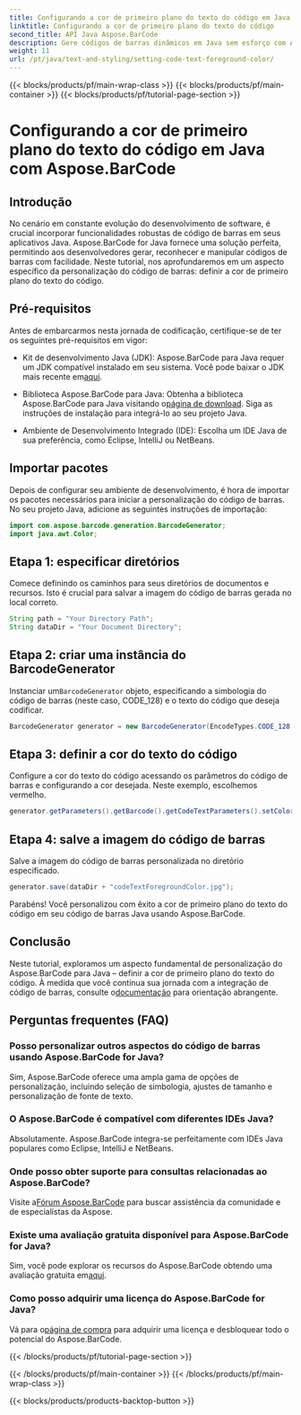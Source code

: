 ```yaml
---
title: Configurando a cor de primeiro plano do texto do código em Java com Aspose.BarCode
linktitle: Configurando a cor de primeiro plano do texto do código
second_title: API Java Aspose.BarCode
description: Gere códigos de barras dinâmicos em Java sem esforço com Aspose.BarCode. Personalize a cor de primeiro plano do texto do código com facilidade usando nosso guia passo a passo.
weight: 11
url: /pt/java/text-and-styling/setting-code-text-foreground-color/
---
```


{{< blocks/products/pf/main-wrap-class >}}
{{< blocks/products/pf/main-container >}}
{{< blocks/products/pf/tutorial-page-section >}}

# Configurando a cor de primeiro plano do texto do código em Java com Aspose.BarCode


## Introdução
No cenário em constante evolução do desenvolvimento de software, é crucial incorporar funcionalidades robustas de código de barras em seus aplicativos Java. Aspose.BarCode for Java fornece uma solução perfeita, permitindo aos desenvolvedores gerar, reconhecer e manipular códigos de barras com facilidade. Neste tutorial, nos aprofundaremos em um aspecto específico da personalização do código de barras: definir a cor de primeiro plano do texto do código.

## Pré-requisitos
Antes de embarcarmos nesta jornada de codificação, certifique-se de ter os seguintes pré-requisitos em vigor:

-  Kit de desenvolvimento Java (JDK): Aspose.BarCode para Java requer um JDK compatível instalado em seu sistema. Você pode baixar o JDK mais recente em[aqui](https://www.oracle.com/java/technologies/javase-downloads.html).

-  Biblioteca Aspose.BarCode para Java: Obtenha a biblioteca Aspose.BarCode para Java visitando o[página de download](https://releases.aspose.com/barcode/java/). Siga as instruções de instalação para integrá-lo ao seu projeto Java.

- Ambiente de Desenvolvimento Integrado (IDE): Escolha um IDE Java de sua preferência, como Eclipse, IntelliJ ou NetBeans.

## Importar pacotes
Depois de configurar seu ambiente de desenvolvimento, é hora de importar os pacotes necessários para iniciar a personalização do código de barras. No seu projeto Java, adicione as seguintes instruções de importação:

```java
import com.aspose.barcode.generation.BarcodeGenerator;
import java.awt.Color;
```

## Etapa 1: especificar diretórios
Comece definindo os caminhos para seus diretórios de documentos e recursos. Isto é crucial para salvar a imagem do código de barras gerada no local correto.

```java
String path = "Your Directory Path";
String dataDir = "Your Document Directory";
```

## Etapa 2: criar uma instância do BarcodeGenerator
 Instanciar um`BarcodeGenerator` objeto, especificando a simbologia do código de barras (neste caso, CODE_128) e o texto do código que deseja codificar.

```java
BarcodeGenerator generator = new BarcodeGenerator(EncodeTypes.CODE_128, "12345678");
```

## Etapa 3: definir a cor do texto do código
Configure a cor do texto do código acessando os parâmetros do código de barras e configurando a cor desejada. Neste exemplo, escolhemos vermelho.

```java
generator.getParameters().getBarcode().getCodeTextParameters().setColor(Color.RED);
```

## Etapa 4: salve a imagem do código de barras
Salve a imagem do código de barras personalizada no diretório especificado.

```java
generator.save(dataDir + "codeTextForegroundColor.jpg");
```

Parabéns! Você personalizou com êxito a cor de primeiro plano do texto do código em seu código de barras Java usando Aspose.BarCode.

## Conclusão
Neste tutorial, exploramos um aspecto fundamental de personalização do Aspose.BarCode para Java – definir a cor de primeiro plano do texto do código. À medida que você continua sua jornada com a integração de código de barras, consulte o[documentação](https://reference.aspose.com/barcode/java/) para orientação abrangente.

## Perguntas frequentes (FAQ)

### Posso personalizar outros aspectos do código de barras usando Aspose.BarCode for Java?
Sim, Aspose.BarCode oferece uma ampla gama de opções de personalização, incluindo seleção de simbologia, ajustes de tamanho e personalização de fonte de texto.

### O Aspose.BarCode é compatível com diferentes IDEs Java?
Absolutamente. Aspose.BarCode integra-se perfeitamente com IDEs Java populares como Eclipse, IntelliJ e NetBeans.

### Onde posso obter suporte para consultas relacionadas ao Aspose.BarCode?
 Visite a[Fórum Aspose.BarCode](https://forum.aspose.com/c/barcode/13) para buscar assistência da comunidade e de especialistas da Aspose.

### Existe uma avaliação gratuita disponível para Aspose.BarCode for Java?
 Sim, você pode explorar os recursos do Aspose.BarCode obtendo uma avaliação gratuita em[aqui](https://releases.aspose.com/).

### Como posso adquirir uma licença do Aspose.BarCode for Java?
 Vá para o[página de compra](https://purchase.aspose.com/buy) para adquirir uma licença e desbloquear todo o potencial do Aspose.BarCode.


{{< /blocks/products/pf/tutorial-page-section >}}

{{< /blocks/products/pf/main-container >}}
{{< /blocks/products/pf/main-wrap-class >}}

{{< blocks/products/products-backtop-button >}}

